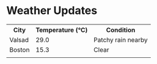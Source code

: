 # Weather Updates

<!-- WEATHER-UPDATE-START -->
<table><tr><th>City</th><th>Temperature (°C)</th><th>Condition</th></tr><tr><td>Valsad</td><td>29.0</td><td>Patchy rain nearby</td></tr><tr><td>Boston</td><td>15.3</td><td>Clear</td></tr><tr><td></td><td></td><td></td></tr></table>
<!-- WEATHER-UPDATE-END -->
